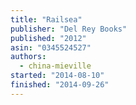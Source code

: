 ```yaml
---
title: "Railsea"
publisher: "Del Rey Books"
published: "2012"
asin: "0345524527"
authors:
  - china-mieville
started: "2014-08-10"
finished: "2014-09-26"
---
```

